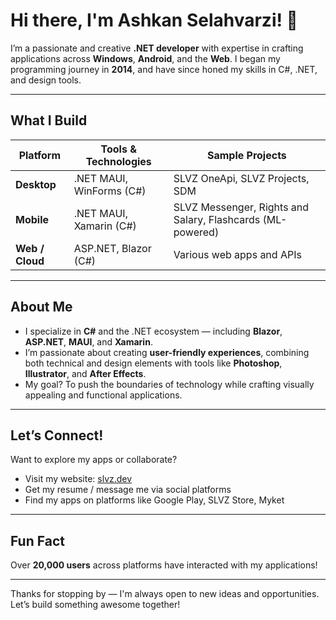 # Hi there, I'm Ashkan Selahvarzi! 👋

I’m a passionate and creative **.NET developer** with expertise in crafting applications across **Windows**, **Android**, and the **Web**. I began my programming journey in **2014**, and have since honed my skills in C#, .NET, and design tools.

---

##  What I Build

| Platform     | Tools & Technologies                          | Sample Projects                     |
|--------------|-----------------------------------------------|-------------------------------------|
| **Desktop**  | .NET MAUI, WinForms (C#)                      | SLVZ OneApi, SLVZ Projects, SDM     |
| **Mobile**   | .NET MAUI, Xamarin (C#)                       | SLVZ Messenger, Rights and Salary, Flashcards (ML-powered) |
| **Web / Cloud** | ASP.NET, Blazor (C#)                      | Various web apps and APIs            |

---

##  About Me

- I specialize in **C#** and the .NET ecosystem — including **Blazor**, **ASP.NET**, **MAUI**, and **Xamarin**.
- I’m passionate about creating **user-friendly experiences**, combining both technical and design elements with tools like **Photoshop**, **Illustrator**, and **After Effects**.
- My goal? To push the boundaries of technology while crafting visually appealing and functional applications.

---

##  Let’s Connect!

Want to explore my apps or collaborate?
- Visit my website: [slvz.dev](https://slvz.dev)  
- Get my resume / message me via social platforms  
- Find my apps on platforms like Google Play, SLVZ Store, Myket

---

##  Fun Fact

Over **20,000 users** across platforms have interacted with my applications!

---

Thanks for stopping by — I'm always open to new ideas and opportunities. Let’s build something awesome together!  
